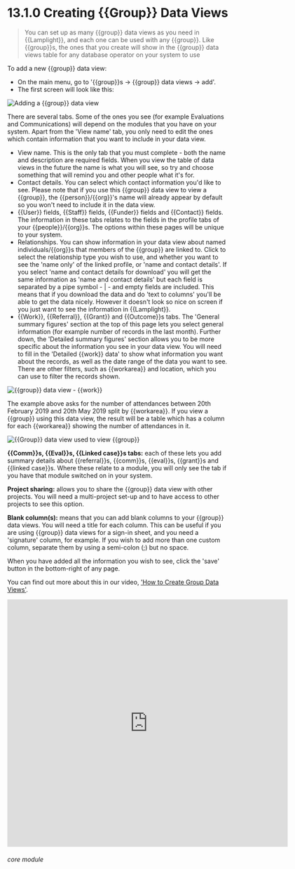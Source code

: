 # 13.1.0 <i class="fas fa-binoculars"></i> Creating {{Group}} Data Views

> You can set up as many {{group}} data views as you need in {{Lamplight}}, and each one can be used with any {{group}}. Like {{group}}s, the ones that you create will show in the {{group}} data views table for any database operator on your system to use



To add a new {{group}} data view:

- On the main menu, go to '{{group}}s -> {{group}} data views -> add'.
- The first screen will look like this:

![Adding a {{group}} data view](111a.png)

There are several tabs. Some of the ones you see (for example Evaluations and Communications) will depend on the modules
that you have on your system. Apart from the 'View name' tab, you only need to edit the ones which contain information
that you want to include in your data view.

- View name. This is the only tab that you must complete - both the name and description are required fields. When you
  view the table of data views in the future the name is what you will see, so try and choose something that will remind
  you and other people what it's for.
- Contact details. You can select which contact information you'd like to see. Please note that if you use this
  {{group}} data view to view a {{group}}, the {{person}}/{{org}}'s name will already appear by default so you won't
  need to include it in the data view.
- {{User}} fields, {{Staff}} fields, {{Funder}} fields and {{Contact}} fields. The information in these tabs relates to
  the fields in the profile tabs of your {{people}}/{{org}}s. The options within these pages will be unique to your
  system.
- Relationships. You can show information in your data view about named individuals/{{org}}s that members of the
  {{group}} are linked to. Click to select the relationship type you wish to use, and whether you want to see the 'name
  only' of the linked profile, or 'name and contact details'. If you select 'name and contact details for download' you
  will get the same information as 'name and contact details' but each field is separated by a pipe symbol - | - and
  empty fields are included. This means that if you download the data and do 'text to columns' you'll be able to get the
  data nicely. However it doesn't look so nice on screen if you just want to see the information in {{Lamplight}}.
- {{Work}}, {{Referral}}, {{Grant}} and {{Outcome}}s tabs. The 'General summary figures' section at the top of this page lets you select
  general information (for example number of records in the last month). Further down, the 'Detailed summary
  figures' section allows you to be more specific about the information you see in your data view. You will need to
  fill in the 'Detailed {{work}} data' to show what information you want about the records, as well as the date
  range of the data you want to see. There are other filters, such as {{workarea}} and location, which you can use
  to filter the records shown.

![{{group}} data view - {{work}}](12.1.0a.png)

The example above asks for the number of attendances between 20th February 2019 and 20th May 2019 split by {{workarea}}.
If you view a {{group}} using this data view, the result will be a table which has a column for each {{workarea}}
showing the number of attendances in it.

![{{Group}} data view used to view {{group}}](12.1.0b.png)

**{{Comm}}s, {{Eval}}s, {{Linked case}}s tabs:** each of these lets you add summary details
about {{referral}}s, {{comm}}s, {{eval}}s, {{grant}}s and {{linked case}}s. Where these relate to a module, you will
only see the tab if you have that module switched on in your system.


**Project sharing:** allows you to share the {{group}} data view with other projects. You will need a multi-project
set-up and to have access to other projects to see this option.

**Blank column(s):** means that you can add blank columns to your {{group}} data views. You will need a title for each
column. This can be useful if you are using {{group}} data views for a sign-in sheet, and you need a 'signature' column,
for example. If you wish to add more than one custom column, separate them by using a semi-colon (;) but no space.

When you have added all the information you wish to see, click the 'save' button in the bottom-right of any page.

You can find out more about this in our video, ['How to Create Group Data Views'](help/index/p/52.2.4).

<iframe src="https://player.vimeo.com/video/279244765" width="640" height="564" frameborder="0" allow="autoplay; fullscreen" allowfullscreen></iframe>

###### core module


